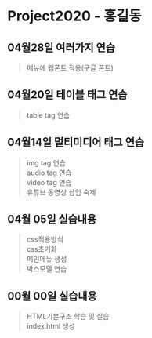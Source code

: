 # Project2020 - 홍길동
## 04월28일 여러가지 연습
> 메뉴에 웹폰트 적용(구글 폰트) <br>

## 04월20일 테이블 태그 연습
> table tag 연습 <br>

## 04월14일 멀티미디어 태그 연습
> img tag 연습 <br>
audio tag 연습 <br>
video tag 연습 <br>
유튜브 동영상 삽입 숙제

## 04월 05일 실습내용
> css적용방식 <br>
css초기화 <br>
메인메뉴 생성 <br>
박스모델 연습

## 00월 00일 실습내용
> HTML기본구조 학습 및 실습 <br>
index.html 생성
